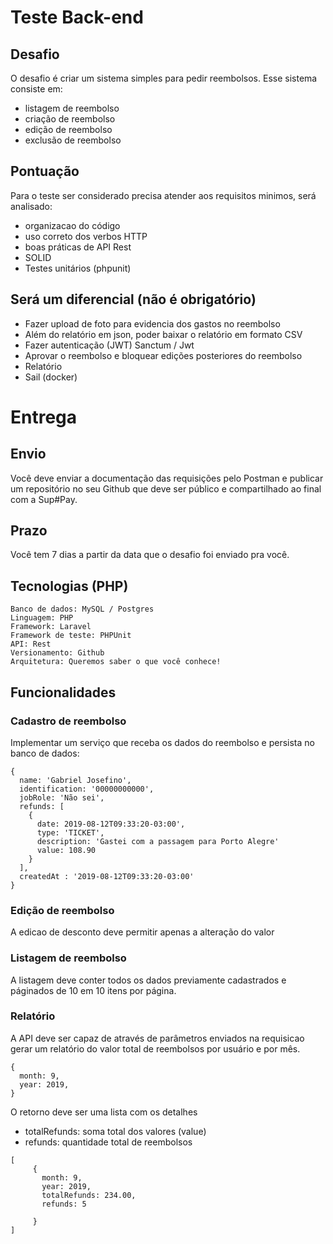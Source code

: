 # Teste Back-end

## Desafio

O desafio é criar um sistema simples para pedir reembolsos. Esse sistema consiste em:

- listagem de reembolso
- criação de reembolso
- edição de reembolso
- exclusão de reembolso

## Pontuação

Para o teste ser considerado precisa atender aos requisitos minimos, será analisado:

- organizacao do código
- uso correto dos verbos HTTP
- boas práticas de API Rest
- SOLID
- Testes unitários (phpunit)

## Será um diferencial (não é obrigatório)

- Fazer upload de foto para evidencia dos gastos no reembolso
- Além do relatório em json, poder baixar o relatório em formato CSV
- Fazer autenticação (JWT) Sanctum / Jwt
- Aprovar o reembolso e bloquear edições posteriores do reembolso
- Relatório
- Sail (docker)

# Entrega

## Envio

Você deve enviar a documentação das requisições pelo Postman e publicar um repositório no seu Github que deve ser público e compartilhado ao final com a Sup#Pay.

## Prazo

Você tem 7 dias a partir da data que o desafio foi enviado pra você.

## Tecnologias (PHP)

    Banco de dados: MySQL / Postgres
    Linguagem: PHP
    Framework: Laravel
    Framework de teste: PHPUnit
    API: Rest
    Versionamento: Github
    Arquitetura: Queremos saber o que você conhece!

## Funcionalidades

### Cadastro de reembolso
Implementar um serviço que receba os dados do reembolso e persista no banco de dados:

```
{
  name: 'Gabriel Josefino',
  identification: '00000000000',
  jobRole: 'Não sei',
  refunds: [
    {
      date: 2019-08-12T09:33:20-03:00',
      type: 'TICKET',
      description: 'Gastei com a passagem para Porto Alegre'
      value: 108.90
    }
  ],
  createdAt : '2019-08-12T09:33:20-03:00'
}
```

### Edição de reembolso
A edicao de desconto deve permitir apenas a alteração do valor

### Listagem de reembolso
A listagem deve conter todos os dados previamente cadastrados e páginados de 10 em 10 itens por página.

### Relatório
A API deve ser capaz de através de parâmetros enviados na requisicao gerar um relatório do valor total de reembolsos por usuário e por mês.

```
{
  month: 9,
  year: 2019,
}
```

O retorno deve ser uma lista com os detalhes

- totalRefunds: soma total dos valores (value)
- refunds: quantidade total de reembolsos

```
[
     {
       month: 9,
       year: 2019,
       totalRefunds: 234.00,
       refunds: 5
       
     }
]
```